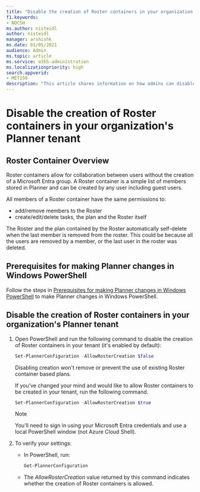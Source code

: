```yaml
---
title: "Disable the creation of Roster containers in your organization's Planner tenant"
f1.keywords:
- NOCSH
ms.author: nisteidl
author: nisteidl
manager: arshishk
ms.date: 01/05/2021
audience: Admin
ms.topic: article
ms.service: o365-administration
ms.localizationpriority: high
search.appverid:
- MET150
description: "This article shares information on how admins can disable the creation of Roster containers."
---
```


# Disable the creation of Roster containers in your organization's Planner tenant

## Roster Container Overview
Roster containers allow for collaboration between users without the creation of a Microsoft Entra group.
A Roster container is a simple list of members stored in Planner and can be created by any user including guest users.

All members of a Roster container have the same permissions to:
   - add/remove members to the Roster
   - create/edit/delete tasks, the plan and the Roster itself

The Roster and the plan contained by the Roster automatically self-delete when the last member is removed from the roster. This could be because all the users are removed by a member, or the last user in the roster was deleted.

## Prerequisites for making Planner changes in Windows PowerShell

Follow the steps in [Prerequisites for making Planner changes in Windows PowerShell](prerequisites-for-powershell.md) to make Planner changes in Windows PowerShell.

## Disable the creation of Roster containers in your organization's Planner tenant

1. Open PowerShell and run the following command to disable the creation of Roster containers in your tenant (it's enabled by default):

   ```powershell
   Set-PlannerConfiguration -AllowRosterCreation $false
   ```

   Disabling creation won't remove or prevent the use of existing Roster container based plans.
   
   If you’ve changed your mind and would like to allow Roster containers to be created in your tenant, run the following command.

   ```powershell
   Set-PlannerConfiguration -AllowRosterCreation $true
   ```

   > [!NOTE]
   > You'll need to sign in using your Microsoft Entra credentials and use a local PowerShell window (not Azure Cloud Shell).

2. To verify your settings:

   - In PowerShell, run: 
   
     ```powershell
     Get-PlannerConfiguration
     ```
     
   - The _AllowRosterCreation_ value returned by this command indicates whether the creation of Roster containers is allowed.
